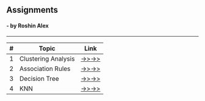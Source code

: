 ## Assignments
####  - by Roshin Alex

***

| **\#** | **Topic**           | **Link**                                                               |
|--------|---------------------|------------------------------------------------------------------------|
| 1      | Clustering Analysis | [->>->>](https://roshinalex.github.io/Assignments/ClusteringAnalysis)  |
| 2      | Association Rules   | [->>->>](https://roshinalex.github.io/Assignments/AssociationRules)    |
| 3      | Decision Tree       | [->>->>](https://roshinalex.github.io/Assignments/)                    |
| 4      | KNN                 | [->>->>](https://roshinalex.github.io/Assignments/)                    |

